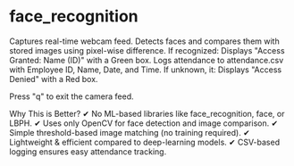 # face_recognition

Captures real-time webcam feed.
Detects faces and compares them with stored images using pixel-wise difference.
If recognized:
  Displays "Access Granted: Name (ID)" with a Green box.
  Logs attendance to attendance.csv with Employee ID, Name, Date, and Time.
If unknown, it:
  Displays "Access Denied" with a Red box.


Press "q" to exit the camera feed.


 Why This is Better?
  ✔ No ML-based libraries like face_recognition, face, or LBPH.
  ✔ Uses only OpenCV for face detection and image comparison.
  ✔ Simple threshold-based image matching (no training required).
  ✔ Lightweight & efficient compared to deep-learning models.
  ✔ CSV-based logging ensures easy attendance tracking.
